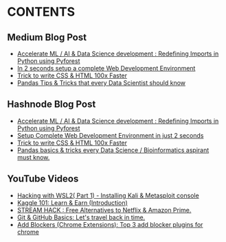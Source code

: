 # CONTENTS

## Medium Blog Post
<!-- MEDIUM:START -->
- [Accelerate ML / AI & Data Science development : Redefining Imports in Python using Pyforest](https://medium.com/python-in-plain-english/accelerate-ml-ai-data-science-development-redefining-imports-in-python-using-pyforest-83fb39baba6b?source=rss-287ac3a2ea21------2)
- [In 2 seconds setup a complete Web Development Environment](https://medium.com/@bhageshhunakunti/in-2-seconds-setup-a-complete-web-development-environment-e6f0f3c15c70?source=rss-287ac3a2ea21------2)
- [Trick to write CSS & HTML 100x Faster](https://medium.com/@bhageshhunakunti/trick-to-write-css-html-100x-faster-5edd8299e600?source=rss-287ac3a2ea21------2)
- [Pandas Tips & Tricks that every Data Scientist should know](https://medium.com/python-in-plain-english/pandas-basics-tricks-every-data-science-bioinformatics-aspirant-must-know-d9f4d9e59b7d?source=rss-287ac3a2ea21------2)
<!-- MEDIUM:END -->

## Hashnode Blog Post

<!-- HASHNODE:START -->
- [Accelerate ML / AI & Data Science development : Redefining Imports in Python using Pyforest](https://bhagesh.tech/accelerate-ml-ai-and-data-science-development-redefining-imports-in-python-using-pyforest-ckdikbvsd008cqns1hqni139p)
- [Setup Complete Web Development Environment in just 2 seconds](https://bhagesh.tech/setup-complete-web-development-environment-in-just-2-seconds-ckdh20df1015beks1a183chy3)
- [Trick to write CSS & HTML 100x Faster](https://bhagesh.tech/trick-to-write-css-and-html-100x-faster-ckdbnaut001nu59s1d6v8g01f)
- [Pandas basics & tricks every Data Science / Bioinformatics aspirant must know.](https://bhagesh.tech/pandas-basics-and-tricks-every-data-science-bioinformatics-aspirant-must-know-ckd8uiiha009mrrs1bmn3gkgo)
<!-- HASHNODE:END -->

## YouTube Videos

<!-- YouTube:START -->
- [Hacking with WSL2( Part 1) - Installing Kali & Metasploit console](https://www.youtube.com/watch?v=9TVhEDv5MmA)
- [Kaggle 101: Learn & Earn (Introduction)](https://www.youtube.com/watch?v=cY2bkiNjvqo)
- [STREAM HACK : Free Alternatives to Netflix & Amazon Prime.](https://www.youtube.com/watch?v=bUNMuTOxjTY)
- [Git & GitHub Basics: Let's travel back in time.](https://www.youtube.com/watch?v=vgWg0Wqh34c)
- [Add Blockers (Chrome Extensions): Top 3 add blocker plugins for chrome](https://www.youtube.com/watch?v=xzn5GOgAWZs)
<!-- YouTube:END -->



